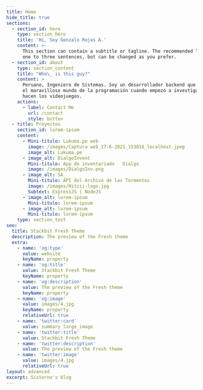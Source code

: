 ```yaml
---
title: Home
hide_title: true
sections:
  - section_id: hero
    type: section_hero
    title: 'Hi, Soy Gonzalo Rojas A.'
    content: >-
      This section can contain a subtitle or tagline. The recommended length is
      one to three sentences, but can be changed as you prefer.
  - section_id: about
    type: section_content
    title: "Who\_ is this guy?"
    content: >
      Peruano, Ingeniero de Sistemas. Soy un desarrollador backend que conoció
      el maravilloso mundo de la programación cuando empezó a investigar con se
      hacen los videojuegos.
    actions:
      - label: Contact Me
        url: /contact
        style: button
  - title: Proyectos
    section_id: lorem-ipsum
    content:
      - Mini-titulo: Lukuma.pe web
        image: /images/Captura web_17-6-2021_153816_localhost.jpeg
        image_alt: Lukuma.pe
      - image_alt: DialgoInvent
        Mini-titulo: App de inventariado   Dialgo
        image: /images/DialgoInv.png
      - image_alt: SA_
        Mini-titulo: API del Archivo de las Tormentas
        image: /images/Hitzii-logo.jpg
        Subtext: ExpressJS | NodeJS
      - image_alt: lorem-ipsum
        Mini-titulo: lorem-ipsum
      - image_alt: lorem-ipsum
        Mini-titulo: lorem-ipsum
    type: section_test
seo:
  title: Stackbit Fresh Theme
  description: The preview of the Fresh theme
  extra:
    - name: 'og:type'
      value: website
      keyName: property
    - name: 'og:title'
      value: Stackbit Fresh Theme
      keyName: property
    - name: 'og:description'
      value: The preview of the Fresh theme
      keyName: property
    - name: 'og:image'
      value: images/4.jpg
      keyName: property
      relativeUrl: true
    - name: 'twitter:card'
      value: summary_large_image
    - name: 'twitter:title'
      value: Stackbit Fresh Theme
    - name: 'twitter:description'
      value: The preview of the Fresh theme
    - name: 'twitter:image'
      value: images/4.jpg
      relativeUrl: true
layout: advanced
excerpt: Sisterno's blog
---
```

